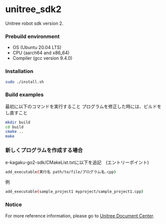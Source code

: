 # unitree_sdk2
Unitree robot sdk version 2.

### Prebuild environment
* OS  (Ubuntu 20.04 LTS)  
* CPU  (aarch64 and x86_64)   
* Compiler  (gcc version 9.4.0) 

### Installation
```bash
sudo ./install.sh

```

### Build examples
最初に以下のコマンドを実行すること
プログラムを修正した時には、ビルドをし直すこと
```bash
mkdir build
cd build
cmake ..
make
```

### 新しくプログラムを作成する場合
e-kagaku-go2-sdk/CMakeList.txtに以下を追記　(エントリーポイント)
```bash
add_executable(実行名 path/to/file/プログラム名.cpp)
```
例
```bash
add_executable(sample_project1 myproject/sample_project1.cpp)
```

### Notice
For more reference information, please go to [Unitree Document Center](https://support.unitree.com/home/zh/developer).
